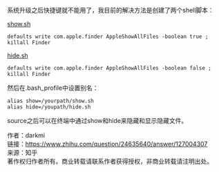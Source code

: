系统升级之后快捷键就不能用了，我目前的解决方法是创建了两个shell脚本：

[show.sh](http://show.sh)

```text
defaults write com.apple.finder AppleShowAllFiles -boolean true ; killall Finder
```

[hide.sh](http://hide.sh)

```text
defaults write com.apple.finder AppleShowAllFiles -boolean false ; killall Finder
```

然后在.bash_profile中设置别名：

```text
alias show=/yourpath/show.sh
alias hide=/youpath/hide.sh
```

  

source之后可以在终端中通过show和hide来隐藏和显示隐藏文件。

  
  
作者：darkmi  
链接：https://www.zhihu.com/question/24635640/answer/127004307  
来源：知乎  
著作权归作者所有。商业转载请联系作者获得授权，非商业转载请注明出处。